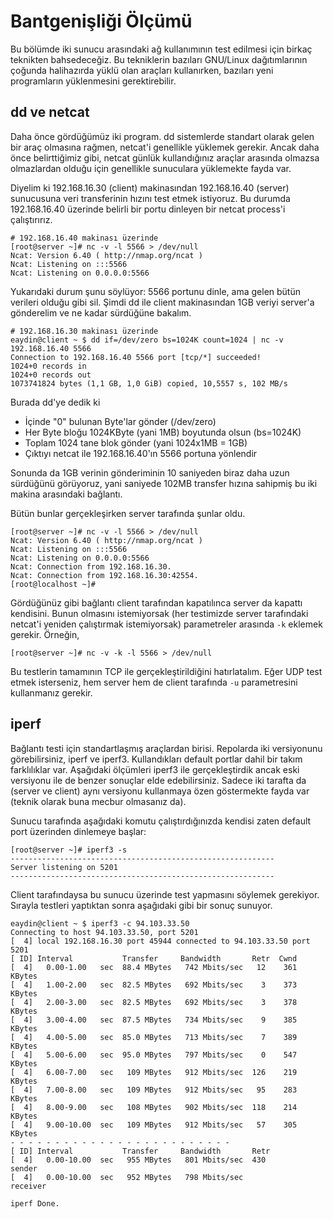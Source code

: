 # Bantgenişliği Ölçümü

Bu bölümde iki sunucu arasındaki ağ kullanımının test edilmesi için birkaç teknikten bahsedeceğiz. Bu tekniklerin bazıları GNU/Linux dağıtımlarının çoğunda halihazırda yüklü olan araçları kullanırken, bazıları yeni programların yüklenmesini gerektirebilir.

## dd ve netcat

Daha önce gördüğümüz iki program. dd sistemlerde standart olarak gelen bir araç olmasına rağmen, netcat'i genellikle yüklemek gerekir. Ancak daha önce belirttiğimiz gibi, netcat günlük kullandığınız araçlar arasında olmazsa olmazlardan olduğu için genellikle sunuculara yüklemekte fayda var.

Diyelim ki 192.168.16.30 \(client\) makinasından 192.168.16.40 \(server\) sunucusuna veri transferinin hızını test etmek istiyoruz. Bu durumda 192.168.16.40 üzerinde belirli bir portu dinleyen bir netcat process'i çalıştırırız.

```
# 192.168.16.40 makinası üzerinde
[root@server ~]# nc -v -l 5566 > /dev/null
Ncat: Version 6.40 ( http://nmap.org/ncat )
Ncat: Listening on :::5566
Ncat: Listening on 0.0.0.0:5566
```

Yukarıdaki durum şunu söylüyor: 5566 portunu dinle, ama gelen bütün verileri olduğu gibi sil. Şimdi dd ile client makinasından 1GB veriyi server'a gönderelim ve ne kadar sürdüğüne bakalım.

```
# 192.168.16.30 makinası üzerinde
eaydin@client ~ $ dd if=/dev/zero bs=1024K count=1024 | nc -v 192.168.16.40 5566
Connection to 192.168.16.40 5566 port [tcp/*] succeeded!
1024+0 records in
1024+0 records out
1073741824 bytes (1,1 GB, 1,0 GiB) copied, 10,5557 s, 102 MB/s
```

Burada dd'ye dedik ki

* İçinde "0" bulunan Byte'lar gönder \(/dev/zero\)
* Her Byte bloğu 1024KByte \(yani 1MB\) boyutunda olsun \(bs=1024K\)
* Toplam 1024 tane blok gönder \(yani 1024x1MB = 1GB\)
* Çıktıyı netcat ile 192.168.16.40'ın 5566 portuna yönlendir

Sonunda da 1GB verinin gönderiminin 10 saniyeden biraz daha uzun sürdüğünü görüyoruz, yani saniyede 102MB transfer hızına sahipmiş bu iki makina arasındaki bağlantı.

Bütün bunlar gerçekleşirken server tarafında şunlar oldu.

```
[root@server ~]# nc -v -l 5566 > /dev/null
Ncat: Version 6.40 ( http://nmap.org/ncat )
Ncat: Listening on :::5566
Ncat: Listening on 0.0.0.0:5566
Ncat: Connection from 192.168.16.30.
Ncat: Connection from 192.168.16.30:42554.
[root@localhost ~]#
```

Gördüğünüz gibi bağlantı client tarafından kapatılınca server da kapattı kendisini. Bunun olmasını istemiyorsak \(her testimizde server tarafındaki netcat'i yeniden çalıştırmak istemiyorsak\) parametreler arasında `-k` eklemek gerekir. Örneğin,

```
[root@server ~]# nc -v -k -l 5566 > /dev/null
```

Bu testlerin tamamının TCP ile gerçekleştirildiğini hatırlatalım. Eğer UDP test etmek isterseniz, hem server hem de client tarafında `-u` parametresini kullanmanız gerekir.

## iperf

Bağlantı testi için standartlaşmış araçlardan birisi. Repolarda iki versiyonunu görebilirsiniz, iperf ve iperf3. Kullandıkları default portlar dahil bir takım farklılıklar var. Aşağıdaki ölçümleri iperf3 ile gerçekleştirdik ancak eski versiyonu ile de benzer sonuçlar elde edebilirsiniz. Sadece iki tarafta da \(server ve client\) aynı versiyonu kullanmaya özen göstermekte fayda var \(teknik olarak buna mecbur olmasanız da\).

Sunucu tarafında aşağıdaki komutu çalıştırdığınızda kendisi zaten default port üzerinden dinlemeye başlar:

```
[root@server ~]# iperf3 -s
-----------------------------------------------------------
Server listening on 5201
-----------------------------------------------------------

```

Client tarafındaysa bu sunucu üzerinde test yapmasını söylemek gerekiyor. Sırayla testleri yaptıktan sonra aşağıdaki gibi bir sonuç sunuyor.

```
eaydin@client ~ $ iperf3 -c 94.103.33.50
Connecting to host 94.103.33.50, port 5201
[  4] local 192.168.16.30 port 45944 connected to 94.103.33.50 port 5201
[ ID] Interval           Transfer     Bandwidth       Retr  Cwnd
[  4]   0.00-1.00   sec  88.4 MBytes   742 Mbits/sec   12    361 KBytes       
[  4]   1.00-2.00   sec  82.5 MBytes   692 Mbits/sec    3    373 KBytes       
[  4]   2.00-3.00   sec  82.5 MBytes   692 Mbits/sec    3    378 KBytes       
[  4]   3.00-4.00   sec  87.5 MBytes   734 Mbits/sec    9    385 KBytes       
[  4]   4.00-5.00   sec  85.0 MBytes   713 Mbits/sec    7    389 KBytes       
[  4]   5.00-6.00   sec  95.0 MBytes   797 Mbits/sec    0    547 KBytes       
[  4]   6.00-7.00   sec   109 MBytes   912 Mbits/sec  126    219 KBytes       
[  4]   7.00-8.00   sec   109 MBytes   912 Mbits/sec   95    283 KBytes       
[  4]   8.00-9.00   sec   108 MBytes   902 Mbits/sec  118    214 KBytes       
[  4]   9.00-10.00  sec   109 MBytes   912 Mbits/sec   57    305 KBytes       
- - - - - - - - - - - - - - - - - - - - - - - - -
[ ID] Interval           Transfer     Bandwidth       Retr
[  4]   0.00-10.00  sec   955 MBytes   801 Mbits/sec  430             sender
[  4]   0.00-10.00  sec   952 MBytes   798 Mbits/sec                  receiver

iperf Done.
```



